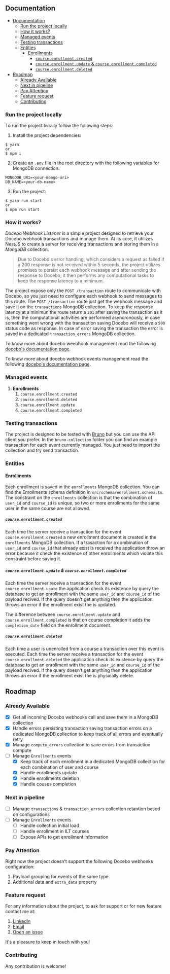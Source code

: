 ## Documentation

- [Documentation](#documentation)
  - [Run the project locally](#run-the-project-locally)
  - [How it works?](#how-it-works)
  - [Managed events](#managed-events)
  - [Testing transactions](#testing-transactions)
  - [Entities](#entities)
    - [Enrollments](#enrollments)
      - [`course.enrollment.created`](#courseenrollmentcreated)
      - [`course.enrollment.update` \& `course.enrollment.completed`](#courseenrollmentupdate--courseenrollmentcompleted)
      - [`course.enrollment.deleted`](#courseenrollmentdeleted)
- [Roadmap](#roadmap)
  - [Already Available](#already-available)
  - [Next in pipeline](#next-in-pipeline)
  - [Pay Attention](#pay-attention)
  - [Feature request](#feature-request)
  - [Contributing](#contributing)

### Run the project locally

To run the project locally follow the following steps:

1. Install the project dependencies:

```
$ yarn
or
$ npm i
```

2. Create an `.env` file in the root directory with the following variables for MongoDB connection:

```
MONGODB_URI=<your-mongo-uri>
DB_NAME=<your-db-name>
```

3. Run the project:

```
$ yarn run start
or
$ npm run start
```

### How it works?

_Docebo Webhook Listener_ is a simple project designed to retrieve your Docebo webhook transactions and manage them. At its core, it utilizes NestJS to create a server for receiving transactions and storing them in a _MongoDB_ collection.

> Due to Docebo's error handling, which considers a request as failed if a 200 response is not received within 5 seconds, the project utilizes promises to persist each webhook message and after sending the response to Docebo, it then performs any computational tasks to keep the response latency to a minimum.

The project expose only the `POST /transaction` route to communicate with Docebo, so you just need to configure each webhook to send messages to this route.
The `POST /transaction` route just get the webhook message and save it on the `transactions` MongoDB collection.
To keep the response latency at a minimun the route return a `201` after saving the transaction as it is, then the computational activities are performed asyncronously, in case something went wrong with the transaction saving Docebo will receive a `500` status code as response.
In case of error saving the transaction the error is saved in a dedicated `transaction_errors` MongoDB collection.

To know more about docebo weebhook management read the following [docebo's documentation page](https://help.docebo.com/hc/it/articles/360020124459-Creare-e-gestire-i-webhook).

To know more about docebo webhook events management read the following [docebo's documentation page](https://help.docebo.com/hc/it/articles/360020124479-Eventi-Webhook).

### Managed events

1. **Enrollments**
   1. `course.enrollment.created`
   2. `course.enrollment.deleted`
   3. `course.enrollment.update`
   4. `course.enrollment.completed`

### Testing transactions

The project is designed to be tested with [Bruno](https://www.usebruno.com/) but you can use the API client you prefer.
In the `bruno-collection` folder you can find an example transaction for each event currently managed.
You just need to import the collection and try send transaction.

### Entities

#### Enrollments

Each enrollment is saved in the `enrollments` MongoDB collection.
You can find the Enrollments schema definition in `src/schema/enrollment.schema.ts`.
The constraint on the `enrollments` collection is that the combination of `user_id` and `course_id` is unique, so two or more enrollments for the same user in the same course are not allowed.

##### `course.enrollment.created`

Each time the server receive a transaction for the event `course.enrollment.created` a new enrollment document is created in the `enrollments` MongoDB collection.
If a trasaction for a combination of `user_id` and `course_id` that already exist is received the application throw an error because it check the existence of other enrollments which violate this constraint before saving it.

##### `course.enrollment.update` & `course.enrollment.completed`

Each time the server receive a transaction for the event `course.enrollment.upate` the application check its existence by query the database to get an enrollment with the same `user_id` and `course_id` of the payload recived.
If the query doesn't get anything then the application throws an error if the enrollment exist the is updated.

The difference between `course.enrollment.update` and `course.enrollment.completed` is that on course completion it adds the `completion_date` field on the enrollment document.

##### `course.enrollment.deleted`

Each time a user is unenrolled from a course a transaction over this event is executed.
Each time the server receive a transaction for the event `course.enrollment.deleted` the application check its existence by query the database to get an enrollment with the same `user_id` and `course_id` of the payload recived.
If the query doesn't get anything then the application throws an error if the enrollment exist the is physically delete.

## Roadmap

### Already Available

- [x] Get all incoming Docebo webhooks call and save them in a MongoDB collection
- [x] Handle errors persisting transaction saving transaction errors on a dedicated MongoDB collection to keep track of all errors and eventually retry
- [x] Manage `compute_errors` collection to save errors from transaction compute
- [ ] Manage `Enrollments` events
  - [x] Keep track of each enrollment in a dedicated MongoDB collection for each combination of user and course
  - [x] Handle enrollments update
  - [x] Handle enrollments deletion
  - [x] Handle couses completion

### Next in pipeline

- [ ] Manage `transactions` & `transaction_errors` collection retantion based on configurations
- [ ] Manage `Enrollments` events
  - [ ] Handle collection initial load
  - [ ] Handle enrollment in ILT courses
  - [ ] Expose APIs to get enrollment information

### Pay Attention

Right now the project doesn't support the following Docebo webhooks configuration:

1. Payload grouping for events of the same type
2. Additional data and `extra_data` property

### Feature request

For any information about the project, to ask for support or for new feature contact me at:

1. [LinkedIn](www.linkedin.com/in/castograziano)
2. [Email](mailto:cst.grzn@gmail.com)
3. [Open an issue](https://github.com/graz-dev/docebo-webhook-listener/issues/new)

It's a pleasure to keep in touch with you!

### Contributing

Any contribution is welcome!
